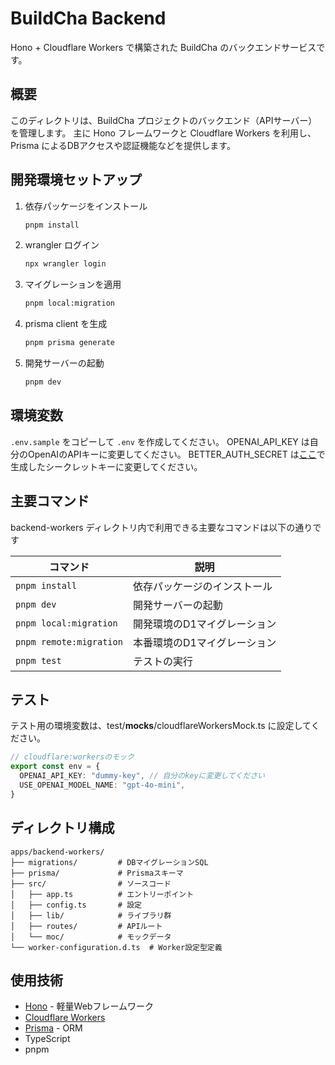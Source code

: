 
# BuildCha Backend

Hono + Cloudflare Workers で構築された BuildCha のバックエンドサービスです。

## 概要

このディレクトリは、BuildCha プロジェクトのバックエンド（APIサーバー）を管理します。
主に Hono フレームワークと Cloudflare Workers を利用し、Prisma によるDBアクセスや認証機能などを提供します。

## 開発環境セットアップ

1. 依存パッケージをインストール
	```bash
	pnpm install
	```
2. wrangler ログイン
	```bash
	npx wrangler login
	```
3. マイグレーションを適用
	```bash
	pnpm local:migration
	```
4. prisma client を生成
	```bash
	pnpm prisma generate
	```
5. 開発サーバーの起動
	```bash
	pnpm dev
	```

## 環境変数
`.env.sample` をコピーして `.env` を作成してください。
OPENAI_API_KEY は自分のOpenAIのAPIキーに変更してください。
BETTER_AUTH_SECRET は[ここ](https://www.better-auth.com/docs/installation#set-environment-variables)で生成したシークレットキーに変更してください。

## 主要コマンド

backend-workers ディレクトリ内で利用できる主要なコマンドは以下の通りです

| コマンド | 説明 |
|----------|------|
| `pnpm install` | 依存パッケージのインストール |
| `pnpm dev` | 開発サーバーの起動 |
| `pnpm local:migration` | 開発環境のD1マイグレーション |
| `pnpm remote:migration` | 本番環境のD1マイグレーション |
| `pnpm test` | テストの実行 |

## テスト

テスト用の環境変数は、test/__mocks__/cloudflareWorkersMock.ts に設定してください。

```ts
// cloudflare:workersのモック
export const env = {
  OPENAI_API_KEY: "dummy-key", // 自分のkeyに変更してください
  USE_OPENAI_MODEL_NAME: "gpt-4o-mini",
}
```


## ディレクトリ構成

```
apps/backend-workers/
├── migrations/         # DBマイグレーションSQL
├── prisma/             # Prismaスキーマ
├── src/                # ソースコード
│   ├── app.ts          # エントリーポイント
│   ├── config.ts       # 設定
│   ├── lib/            # ライブラリ群
│   ├── routes/         # APIルート
│   └── moc/            # モックデータ
└── worker-configuration.d.ts  # Worker設定型定義
```

## 使用技術

- [Hono](https://hono.dev/) - 軽量Webフレームワーク
- [Cloudflare Workers](https://workers.cloudflare.com/)
- [Prisma](https://www.prisma.io/) - ORM
- TypeScript
- pnpm
